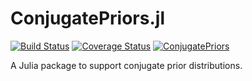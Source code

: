 # ConjugatePriors.jl

[![Build Status](https://travis-ci.org/JuliaStats/ConjugatePriors.jl.svg?branch=master)](https://travis-ci.org/JuliaStats/ConjugatePriors.jl)
[![Coverage Status](https://coveralls.io/repos/github/JuliaStats/ConjugatePriors.jl/badge.svg?branch=master)](https://coveralls.io/github/JuliaStats/ConjugatePriors.jl?branch=master)
[![ConjugatePriors](http://pkg.julialang.org/badges/ConjugatePriors_0.6.svg)](http://pkg.julialang.org/?pkg=ConjugatePriors&ver=0.6)

A Julia package to support conjugate prior distributions.
